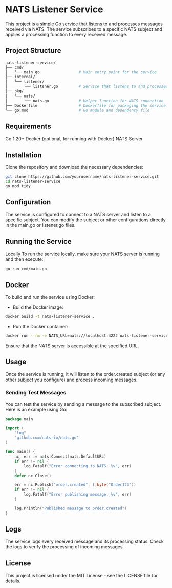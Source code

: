 # NATS Listener Service

This project is a simple Go service that listens to and processes messages received via NATS. The service subscribes to a specific NATS subject and applies a processing function to every received message.

## Project Structure

```bash
nats-listener-service/
├── cmd/
│   └── main.go                 # Main entry point for the service
├── internal/
│   └── listener/
│       └── listener.go         # Service that listens to and processes NATS messages
├── pkg/
│   └── nats/
│       └── nats.go             # Helper function for NATS connection
├── Dockerfile                  # Dockerfile for packaging the service
└── go.mod                      # Go module and dependency file
```

## Requirements

Go 1.20+
Docker (optional, for running with Docker)
NATS Server

## Installation

Clone the repository and download the necessary dependencies:

```bash
git clone https://github.com/yourusername/nats-listener-service.git
cd nats-listener-service
go mod tidy
```

## Configuration

The service is configured to connect to a NATS server and listen to a specific subject. You can modify the subject or other configurations directly in the main.go or listener.go files.

## Running the Service

Locally
To run the service locally, make sure your NATS server is running and then execute:

```bash
go run cmd/main.go
```

## Docker

To build and run the service using Docker:

- Build the Docker image:

```bash
docker build -t nats-listener-service .
```

- Run the Docker container:

```bash
docker run --rm -e NATS_URL=nats://localhost:4222 nats-listener-service
```

Ensure that the NATS server is accessible at the specified URL.

## Usage

Once the service is running, it will listen to the order.created subject (or any other subject you configure) and process incoming messages.

### Sending Test Messages

You can test the service by sending a message to the subscribed subject. Here is an example using Go:

```go
package main

import (
    "log"
    "github.com/nats-io/nats.go"
)

func main() {
    nc, err := nats.Connect(nats.DefaultURL)
    if err != nil {
        log.Fatalf("Error connecting to NATS: %v", err)
    }
    defer nc.Close()

    err = nc.Publish("order.created", []byte("Order123"))
    if err != nil {
        log.Fatalf("Error publishing message: %v", err)
    }

    log.Println("Published message to order.created")
}
```

## Logs

The service logs every received message and its processing status. Check the logs to verify the processing of incoming messages.

## License

This project is licensed under the MIT License - see the LICENSE file for details.
